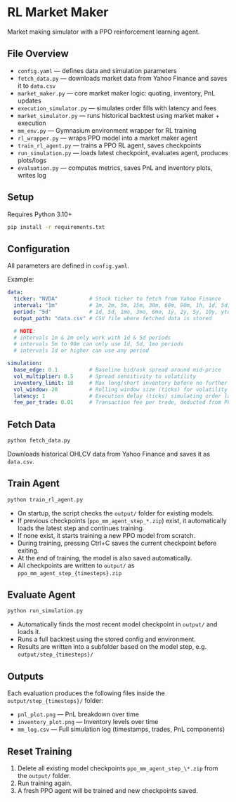 # RL Market Maker

Market making simulator with a PPO reinforcement learning agent.

## File Overview

- `config.yaml` — defines data and simulation parameters  
- `fetch_data.py` — downloads market data from Yahoo Finance and saves it to `data.csv`  
- `market_maker.py` — core market maker logic: quoting, inventory, PnL updates  
- `execution_simulator.py` — simulates order fills with latency and fees  
- `market_simulator.py` — runs historical backtest using market maker + execution  
- `mm_env.py` — Gymnasium environment wrapper for RL training  
- `rl_wrapper.py` — wraps PPO model into a market maker agent  
- `train_rl_agent.py` — trains a PPO RL agent, saves checkpoints  
- `run_simulation.py` — loads latest checkpoint, evaluates agent, produces plots/logs  
- `evaluation.py` — computes metrics, saves PnL and inventory plots, writes log  

## Setup

Requires Python 3.10+

```bash
pip install -r requirements.txt
```

## Configuration

All parameters are defined in `config.yaml`.

Example:

```yaml
data:
  ticker: "NVDA"          # Stock ticker to fetch from Yahoo Finance
  interval: "1m"          # 1m, 2m, 5m, 15m, 30m, 60m, 90m, 1h, 1d, 5d, 1wk, 1mo, 3mo
  period: "5d"            # 1d, 5d, 1mo, 3mo, 6mo, 1y, 2y, 5y, 10y, ytd, max
  output_path: "data.csv" # CSV file where fetched data is stored

  # NOTE:
  # intervals 1m & 2m only work with 1d & 5d periods
  # intervals 5m to 90m can only use 1d, 5d, 1mo periods
  # intervals 1d or higher can use any period

simulation:
  base_edge: 0.1          # Baseline bid/ask spread around mid-price
  vol_multiplier: 0.5     # Spread sensitivity to volatility
  inventory_limit: 10     # Max long/short inventory before no further trades
  vol_window: 20          # Rolling window size (ticks) for volatility calc
  latency: 1              # Execution delay (ticks) simulating order latency
  fee_per_trade: 0.01     # Transaction fee per trade, deducted from PnL
```

## Fetch Data

```bash
python fetch_data.py
```

Downloads historical OHLCV data from Yahoo Finance and saves it as `data.csv`.

## Train Agent

```bash
python train_rl_agent.py
```

- On startup, the script checks the `output/` folder for existing models.  
- If previous checkpoints (`ppo_mm_agent_step_*.zip`) exist, it automatically loads the latest step and continues training.  
- If none exist, it starts training a new PPO model from scratch.  
- During training, pressing Ctrl+C saves the current checkpoint before exiting.  
- At the end of training, the model is also saved automatically.  
- All checkpoints are written to `output/` as `ppo_mm_agent_step_{timesteps}.zip`

## Evaluate Agent

```bash
python run_simulation.py
```

- Automatically finds the most recent model checkpoint in `output/` and loads it.  
- Runs a full backtest using the stored config and environment.  
- Results are written into a subfolder based on the model step, e.g. `output/step_{timesteps}/`

## Outputs

Each evaluation produces the following files inside the `output/step_{timesteps}/` folder:

- `pnl_plot.png` — PnL breakdown over time  
- `inventory_plot.png` — Inventory levels over time  
- `mm_log.csv` — Full simulation log (timestamps, trades, PnL components)  

## Reset Training

1. Delete all existing model checkpoints `ppo_mm_agent_step_\*.zip` from the `output/` folder.
2. Run training again.
3. A fresh PPO agent will be trained and new checkpoints saved.
